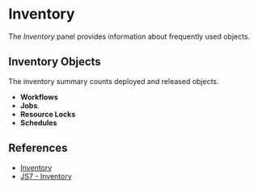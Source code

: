 # Inventory

The *Inventory* panel provides information about frequently used objects.

## Inventory Objects

The inventory summary counts deployed and released objects.

- **Workflows**
- **Jobs**.
- **Resource Locks**
- **Schedules**

## References

- [Inventory](/inventory)
- [JS7 - Inventory](https://kb.sos-berlin.com/display/JS7/JS7+-+Inventory)
